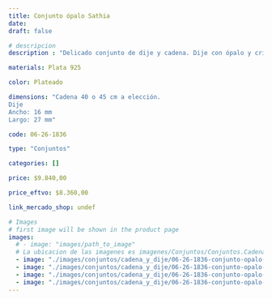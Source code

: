 ```yaml
---
title: Conjunto ópalo Sathia
date: 
draft: false

# descripcion
description : "Delicado conjunto de dije y cadena. Dije con ópalo y cristales cubic, espectacular. "

materials: Plata 925

color: Plateado

dimensions: "Cadena 40 o 45 cm a elección. 
Dije
Ancho: 16 mm 
Largo: 27 mm"

code: 06-26-1836

type: "Conjuntos"

categories: []

price: $9.840,00

price_eftvo: $8.360,00

link_mercado_shop: undef

# Images
# first image will be shown in the product page
images:
  # - image: "images/path_to_image"
  # La ubicacion de las imagenes es imagenes/Conjuntos/Conjuntos.Cadena y Dije/06-26-1836-conjunto-opalo-sathia
  - image: "./images/conjuntos/cadena_y_dije/06-26-1836-conjunto-opalo-sathia_a.jpg"
  - image: "./images/conjuntos/cadena_y_dije/06-26-1836-conjunto-opalo-sathia_b.jpg"
  - image: "./images/conjuntos/cadena_y_dije/06-26-1836-conjunto-opalo-sathia_c.jpg"
  - image: "./images/conjuntos/cadena_y_dije/06-26-1836-conjunto-opalo-sathia_d.jpg"
---
```

